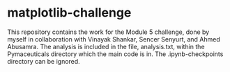 # matplotlib-challenge

This repository contains the work for the Module 5 challenge, done by myself in collaboration with Vinayak Shankar, Sencer Senyurt, and Ahmed Abusamra.
The analysis is included in the file, analysis.txt, within the Pymaceuticals directory which the main code is in.
The .ipynb-checkpoints directory can be ignored.
